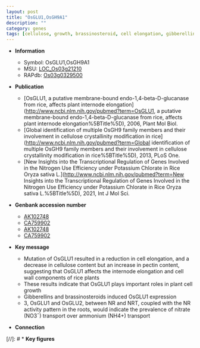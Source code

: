 ```yaml
---
layout: post
title: "OsGLU1,OsGH9A1"
description: ""
category: genes
tags: [cellulose, growth, brassinosteroid, cell elongation, gibberellin, cell wall, nitrate]
---
```


* **Information**  
    + Symbol: OsGLU1,OsGH9A1  
    + MSU: [LOC_Os03g21210](http://rice.uga.edu/cgi-bin/ORF_infopage.cgi?orf=LOC_Os03g21210)  
    + RAPdb: [Os03g0329500](https://rapdb.dna.affrc.go.jp/locus/?name=Os03g0329500)  

* **Publication**  
    + [OsGLU1, a putative membrane-bound endo-1,4-beta-D-glucanase from rice, affects plant internode elongation](http://www.ncbi.nlm.nih.gov/pubmed?term=OsGLU1, a putative membrane-bound endo-1,4-beta-D-glucanase from rice, affects plant internode elongation%5BTitle%5D), 2006, Plant Mol Biol.
    + [Global identification of multiple OsGH9 family members and their involvement in cellulose crystallinity modification in rice](http://www.ncbi.nlm.nih.gov/pubmed?term=Global identification of multiple OsGH9 family members and their involvement in cellulose crystallinity modification in rice%5BTitle%5D), 2013, PLoS One.
    + [New Insights into the Transcriptional Regulation of Genes Involved in the Nitrogen Use Efficiency under Potassium Chlorate in Rice  Oryza sativa L.](http://www.ncbi.nlm.nih.gov/pubmed?term=New Insights into the Transcriptional Regulation of Genes Involved in the Nitrogen Use Efficiency under Potassium Chlorate in Rice  Oryza sativa L.%5BTitle%5D), 2021, Int J Mol Sci.

* **Genbank accession number**  
    + [AK102748](http://www.ncbi.nlm.nih.gov/nuccore/AK102748)
    + [CA759902](http://www.ncbi.nlm.nih.gov/nuccore/CA759902)
    + [AK102748](http://www.ncbi.nlm.nih.gov/nuccore/AK102748)
    + [CA759902](http://www.ncbi.nlm.nih.gov/nuccore/CA759902)

* **Key message**  
    + Mutation of OsGLU1 resulted in a reduction in cell elongation, and a decrease in cellulose content but an increase in pectin content, suggesting that OsGLU1 affects the internode elongation and cell wall components of rice plants
    + These results indicate that OsGLU1 plays important roles in plant cell growth
    + Gibberellins and brassinosteroids induced OsGLU1 expression
    + 3, OsGLU1 and OsGLU2, between NR and NRT, coupled with the NR activity pattern in the roots, would indicate the prevalence of nitrate (NO3ˉ) transport over ammonium (NH4+) transport

* **Connection**  

[//]: # * **Key figures**  


